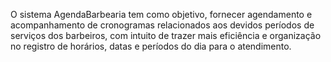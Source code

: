 O sistema AgendaBarbearia tem como objetivo, fornecer agendamento e acompanhamento de cronogramas relacionados aos devidos períodos de serviços dos barbeiros, com intuito de trazer mais eficiência e organização no registro de horários, datas e períodos do dia para o atendimento.    
